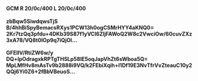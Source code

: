#### GCM R 20/0c/400 L 20/0c/400
**zbBqw5SiwdqwsTjS**<br/>**B/4hhBiSpyBemacsRXys1PCW13h0ogCSMrHYY4aKNQ0=**<br/>**2Kr7tzQq3pfdu+4DKb39S87f1yVCl6ZIjFAWoQ2W8c2VwciOw/60cuvZXz3xA78/VQ8t0IOp9q7iQjOI...**<br/><br/>
**GFElIV/RtiZW6w/y**<br/>**DQ+lpOdragxkRPTgTHSLp58IE5oqJapVhZt6sWboa5Q=**<br/>**MpLMfHv8mAsTv9b2888i9VQ/k2FEbiXqih+l1Df19E3NvTfrVvZteauC10y2QQj6Yi0Z6+2fBbVBeuoS...**